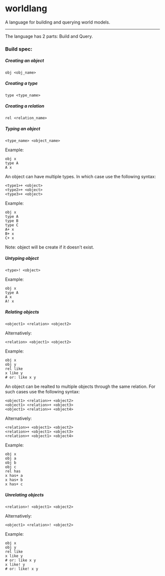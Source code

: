 # worldlang

A language for building and querying world models.

------

The language has 2 parts: Build and Query.

### Build spec:

##### Creating an object

```
obj <obj_name>
```

##### Creating a type

```
type <type_name>
```
##### Creating a relation

```
rel <relation_name>
```

##### Typing an object

```
<type_name> <object_name>
```

Example:

```
obj x
type A
A x
```
An object can have multiple types. In which case use the following syntax:

```
<type1>+ <object>
<type2>+ <object>
<type3>+ <object>
```

Example:

```
obj x
type A
type B
type C
A+ x
B+ x
C+ x
```


Note: object will be create if it doesn't exist.

##### Untyping object

```
<type>! <object>
````

Example:

```
obj x
type A
A x
A! x
```

##### Relating objects

```
<object1> <relation> <object2>
````

Alternatively:

```
<relation> <object1> <object2>
```

Example:

```
obj x
obj y
rel like
x like y
# or: like x y
```


An object can be realted to multiple objects through the same relation. For such cases use the following syntax:

```
<object1> <relation>+ <object2>
<object1> <relation>+ <object3>
<object1> <relation>+ <object4>
```

Alternatively:

```
<relation>+ <object1> <object2>
<relation>+ <object1> <object3>
<relation>+ <object1> <object4>
```

Example:

```
obj x
obj a
obj b
obj c
rel has
x has+ a
x has+ b
x has+ c
```

##### Unrelating objects

```
<relation>! <object1> <object2>
```

Alternatively:
```
<object1> <relation>! <object2>
```

Example:

```
obj x
obj y
rel like
x like y
# or: like x y
x like! y
# or: like! x y
```
